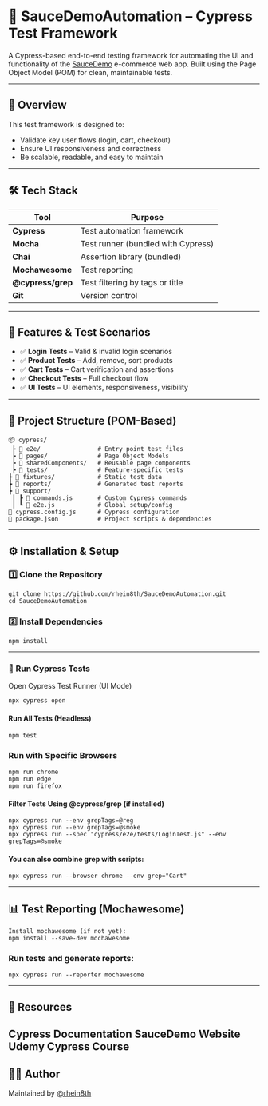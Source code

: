 # 🚀 SauceDemoAutomation – Cypress Test Framework

A Cypress-based end-to-end testing framework for automating the UI and functionality of the [SauceDemo](https://www.saucedemo.com/) e-commerce web app. Built using the Page Object Model (POM) for clean, maintainable tests.

---

## 📌 Overview

This test framework is designed to:
- Validate key user flows (login, cart, checkout)
- Ensure UI responsiveness and correctness
- Be scalable, readable, and easy to maintain

---

## 🛠️ Tech Stack

| Tool             | Purpose                          |
|------------------|----------------------------------|
| **Cypress**      | Test automation framework        |
| **Mocha**        | Test runner (bundled with Cypress) |
| **Chai**         | Assertion library (bundled)      |
| **Mochawesome**  | Test reporting                   |
| **@cypress/grep**| Test filtering by tags or title  |
| **Git**          | Version control                  |

---

## 🎯 Features & Test Scenarios

- ✅ **Login Tests** – Valid & invalid login scenarios
- ✅ **Product Tests** – Add, remove, sort products
- ✅ **Cart Tests** – Cart verification and assertions
- ✅ **Checkout Tests** – Full checkout flow
- ✅ **UI Tests** – UI elements, responsiveness, visibility

---

## 🧱 Project Structure (POM-Based)

```text
📦 cypress/
 ┣ 📂 e2e/                # Entry point test files
 ┣ 📂 pages/              # Page Object Models
 ┣ 📂 sharedComponents/   # Reusable page components
 ┣ 📂 tests/              # Feature-specific tests
┣ 📂 fixtures/            # Static test data
┣ 📂 reports/             # Generated test reports
┣ 📂 support/
 ┃ ┣ 📜 commands.js       # Custom Cypress commands
 ┃ ┗ 📜 e2e.js            # Global setup/config
📜 cypress.config.js      # Cypress configuration
📜 package.json           # Project scripts & dependencies
```


---

## ⚙️ Installation & Setup

### 1️⃣ Clone the Repository
```text
git clone https://github.com/rhein8th/SauceDemoAutomation.git
cd SauceDemoAutomation
```

### 2️⃣ Install Dependencies
```text
npm install
```
---
### 🧪 Run Cypress Tests
Open Cypress Test Runner (UI Mode)
```text
npx cypress open
```

#### Run All Tests (Headless)
```text
npm test
```

### Run with Specific Browsers
```text
npm run chrome
npm run edge
npm run firefox
```

#### Filter Tests Using @cypress/grep (if installed)
```text
npx cypress run --env grepTags=@reg
npx cypress run --env grepTags=@smoke
npx cypress run --spec "cypress/e2e/tests/LoginTest.js" --env grepTags=@smoke
```

#### You can also combine grep with scripts:
```text
npx cypress run --browser chrome --env grep="Cart"
```
---
## 📊 Test Reporting (Mochawesome)
```text
Install mochawesome (if not yet):
npm install --save-dev mochawesome
```

### Run tests and generate reports:
```text
npx cypress run --reporter mochawesome
```
---
## 🔗 Resources

Cypress Documentation
SauceDemo Website
Udemy Cypress Course
---
## 👨‍💻 Author
Maintained by [@rhein8th](https://github.com/rhein8th/)
